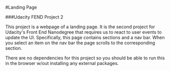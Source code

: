 #Landing Page

###Udacity FEND Project 2

This project is a webpage of a landing page. It is the second project for Udacity's Front End Nanodegree that requires
us to react to user events to update the UI. Specifically, this page contains sections and a nav bar. When you select an item on the nav bar the page scrolls to the corresponding section.

There are no dependencies for this project so you should be able to run this in the browser w/out installing any external packages.